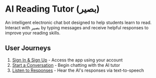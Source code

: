 # AI Reading Tutor (بصير)

An intelligent electronic chat bot designed to help students learn to read. Interact with بصير by typing messages and receive helpful responses to improve your reading skills.

## User Journeys

1. [Sign In & Sign Up](docs/journeys/sign-in-sign-up.md) - Access the app using your account
2. [Start a Conversation](docs/journeys/start-conversation.md) - Begin chatting with the AI tutor
3. [Listen to Responses](docs/journeys/listen-to-responses.md) - Hear the AI's responses via text-to-speech
